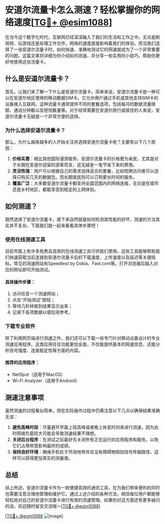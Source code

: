 # 安道尔流量卡怎么测速？轻松掌握你的网络速度[[TG💪+ @esim1088](https://t.me/s/esim1088)]

在当今这个数字化时代，互联网已经深深融入了我们的生活和工作之中。无论是刷视频、玩游戏还是处理工作文件，网络的速度直接影响着我们的体验。而当我们选择了一张安道尔流量卡时，如何快速、准确地测试它的网速就成为了一个非常重要的问题。这篇文章将详细为你介绍如何测速，并分享一些实用的小技巧，帮助你更好地使用这张流量卡。

## 什么是安道尔流量卡？

首先，让我们来了解一下什么是安道尔流量卡。简单来说，安道尔流量卡是一种可以在安道尔地区使用的移动数据SIM卡。它允许用户通过手机或其他支持SIM卡的设备接入互联网。这种流量卡通常提供不同的套餐选项，包括每月的数据流量限额、通话分钟数以及短信数量等。对于经常需要在安道尔旅行或居住的人来说，安道尔流量卡无疑是一个非常方便的选择。

### 为什么选择安道尔流量卡？

那么，为什么越来越多的人开始关注并选择安道尔流量卡呢？主要有以下几个原因：

1. **价格实惠**：相比其他国际漫游服务，安道尔流量卡的价格更为亲民，尤其是对于长期在安道尔逗留的游客而言，这无疑是一笔节省下来的费用。
2. **灵活性强**：用户可以根据自己的需求选择适合的套餐，比如短期访问者可以选择只购买几天的数据包，而长期居民则可以订购更长时间的服务。
3. **覆盖广泛**：大多数安道尔流量卡都支持全国范围内的网络连接，无论是在城市还是乡村地区，都能享受到稳定的上网体验。

## 如何测速？

既然选择了安道尔流量卡，接下来自然就是如何检测其性能的好坏。测速的方法其实并不复杂，下面我们就一起来看看具体步骤吧！

### 使用在线测速工具

目前市面上有许多免费且高效的在线测速工具可供我们使用。这些工具能够帮助我们快速获取当前连接到安道尔流量卡后的下载速度、上传速度以及延迟等关键指标。常见的测速网站有Speedtest by Ookla、Fast.com等。打开浏览器后输入对应的网址即可开始测试。

#### 具体操作步骤：
1. 访问任意一个测速网站；
2. 点击“开始测试”按钮；
3. 等待几秒钟直到结果显示出来；
4. 记录下各项数据以便后续参考。

### 下载专业软件

除了利用网页端进行测速之外，我们还可以下载一些专门针对移动设备设计的专业测速应用程序。这类应用往往功能更加全面，不仅能提供基本的网速信息，还能分析信号强度、连接稳定性等方面的内容。

#### 推荐的应用程序：
- NetSpot（适用于MacOS）
- Wi-Fi Analyzer（适用于Android）

## 测速注意事项

虽然测速的过程看似简单，但在实际操作过程中仍需注意以下几点以确保结果准确无误：

1. **避免高峰时段**：尽量避开早晨上班高峰或者晚上休息时间来进行测速，因为此时网络负载较大可能会导致测速结果不理想。
2. **关闭后台程序**：在测试之前最好先关闭所有正在运行的应用程序和服务，以免它们占用带宽影响最终的成绩。
3. **保持良好环境**：确保手机处于开阔地带并且没有障碍物阻挡信号传输路径，这样可以获得更加真实的测量值。

## 总结

综上所述，安道尔流量卡作为一款便捷高效的通讯工具，在为我们带来便利的同时也需要注意合理地管理和维护它。通过上述介绍的各种方法，相信每位用户都能够轻松地对自己的安道尔流量卡进行有效的测速管理。如果你对这方面还有更多疑问的话，欢迎随时留言交流哦～[[TG💪+ @esim1088](https://t.me/s/esim1088)]

[[TG💪+ @esim1088](https://t.me/s/esim1088) ![Image](https://i.postimg.cc/4NQfJmqS/Snipaste-2025-05-13-00-14-12.png)]